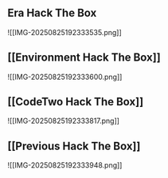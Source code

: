 ## Era Hack The Box

![[IMG-20250825192333535.png]]

## [[Environment Hack The Box]]

![[IMG-20250825192333600.png]]

## [[CodeTwo Hack The Box]]

![[IMG-20250825192333817.png]]

## [[Previous Hack The Box]]

![[IMG-20250825192333948.png]]
